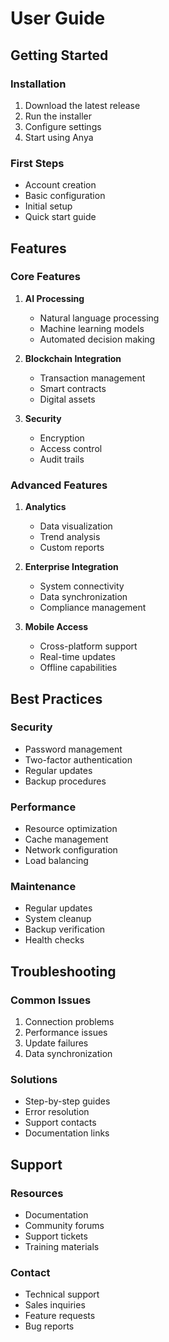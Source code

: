 # User Guide

## Getting Started

### Installation
1. Download the latest release
2. Run the installer
3. Configure settings
4. Start using Anya

### First Steps
- Account creation
- Basic configuration
- Initial setup
- Quick start guide

## Features

### Core Features
1. **AI Processing**
   - Natural language processing
   - Machine learning models
   - Automated decision making

2. **Blockchain Integration**
   - Transaction management
   - Smart contracts
   - Digital assets

3. **Security**
   - Encryption
   - Access control
   - Audit trails

### Advanced Features
1. **Analytics**
   - Data visualization
   - Trend analysis
   - Custom reports

2. **Enterprise Integration**
   - System connectivity
   - Data synchronization
   - Compliance management

3. **Mobile Access**
   - Cross-platform support
   - Real-time updates
   - Offline capabilities

## Best Practices

### Security
- Password management
- Two-factor authentication
- Regular updates
- Backup procedures

### Performance
- Resource optimization
- Cache management
- Network configuration
- Load balancing

### Maintenance
- Regular updates
- System cleanup
- Backup verification
- Health checks

## Troubleshooting

### Common Issues
1. Connection problems
2. Performance issues
3. Update failures
4. Data synchronization

### Solutions
- Step-by-step guides
- Error resolution
- Support contacts
- Documentation links

## Support

### Resources
- Documentation
- Community forums
- Support tickets
- Training materials

### Contact
- Technical support
- Sales inquiries
- Feature requests
- Bug reports
